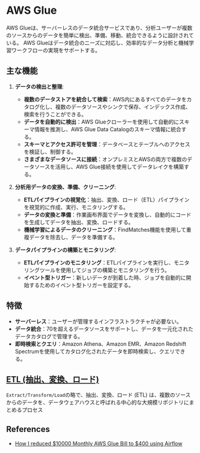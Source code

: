 # AWS Glue

AWS Glueは、サーバーレスのデータ統合サービスであり、分析ユーザーが複数のソースからのデータを簡単に検出、準備、移動、統合できるように設計されている。
AWS Glueはデータ統合のニーズに対応し、効率的なデータ分析と機械学習ワークフローの実現をサポートする。

## 主な機能

1. **データの検出と整理**:
   - **複数のデータストアを統合して検索**：AWS内にあるすべてのデータをカタログ化し、複数のデータソースやシンクで保存、インデックス作成、検索を行うことができる。
   - **データを自動的に検出**：AWS Glueクローラーを使用して自動的にスキーマ情報を推測し、AWS Glue Data Catalogのスキーマ情報に統合する。
   - **スキーマとアクセス許可を管理**：データベースとテーブルへのアクセスを検証し、制御する。
   - **さまざまなデータソースに接続**：オンプレミスとAWSの両方で複数のデータソースを活用し、AWS Glue接続を使用してデータレイクを構築する。

2. **分析用データの変換、準備、クリーニング**:
   - **ETLパイプラインの視覚化**：抽出、変換、ロード（ETL）パイプラインを視覚的に作成、実行、モニタリングする。
   - **データの変換と準備**：作業画布界面でデータを変換し、自動的にコードを生成してデータを抽出、変換、ロードする。
   - **機械学習によるデータのクリーニング**：FindMatches機能を使用して重複データを除去し、データを準備する。

3. **データパイプラインの構築とモニタリング**:
   - **ETLパイプラインのモニタリング**：ETLパイプラインを実行し、モニタリングツールを使用してジョブの構築とモニタリングを行う。
   - **イベント型トリガー**：新しいデータが到着した時、ジョブを自動的に開始するためのイベント型トリガーを設定する。

## 特徴

- **サーバーレス**：ユーザーが管理するインフラストラクチャが必要ない。
- **データ統合**：70を超えるデータソースをサポートし、データを一元化されたデータカタログで管理する。
- **即時検索とクエリ**：Amazon Athena、Amazon EMR、Amazon Redshift Spectrumを使用してカタログ化されたデータを即時検索し、クエリできる。

## [ETL (抽出、変換、ロード)](https://aws.amazon.com/jp/what-is/etl/)

`Extract/Transform/Load`の略で、抽出、変換、ロード (ETL) は、複数のソースからのデータを、データウェアハウスと呼ばれる中心的な大規模リポジトリにまとめるプロセス

## References

- [How I reduced $10000 Monthly AWS Glue Bill to $400 using Airflow](https://dev.to/skysingh04/how-i-reduced-10000-monthly-aws-glue-bill-to-400-using-airflow-147k)
